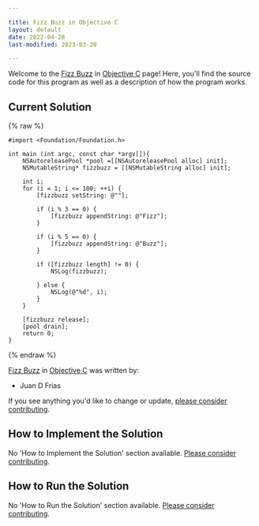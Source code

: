 ```yaml
---

title: Fizz Buzz in Objective C
layout: default
date: 2022-04-28
last-modified: 2023-03-20

---
```


Welcome to the [Fizz Buzz](https://sampleprograms.io/projects/fizz-buzz) in [Objective C](https://sampleprograms.io/languages/objective-c) page! Here, you'll find the source code for this program as well as a description of how the program works.

## Current Solution

{% raw %}

```objective c
#import <Foundation/Foundation.h>

int main (int argc, const char *argv[]){
    NSAutoreleasePool *pool =[[NSAutoreleasePool alloc] init];
    NSMutableString* fizzbuzz = [[NSMutableString alloc] init];

    int i;
    for (i = 1; i <= 100; ++i) {
        [fizzbuzz setString: @""];

        if (i % 3 == 0) {
            [fizzbuzz appendString: @"Fizz"];
        }

        if (i % 5 == 0) {
            [fizzbuzz appendString: @"Buzz"];
        }

        if ([fizzbuzz length] != 0) {
            NSLog(fizzbuzz);

        } else {
            NSLog(@"%d", i);
        }
    }

    [fizzbuzz release];
    [pool drain];
    return 0;
}
```

{% endraw %}

[Fizz Buzz](https://sampleprograms.io/projects/fizz-buzz) in [Objective C](https://sampleprograms.io/languages/objective-c) was written by:

- Juan D Frias

If you see anything you'd like to change or update, [please consider contributing](https://github.com/TheRenegadeCoder/sample-programs).

## How to Implement the Solution

No 'How to Implement the Solution' section available. [Please consider contributing](https://github.com/TheRenegadeCoder/sample-programs-website).

## How to Run the Solution

No 'How to Run the Solution' section available. [Please consider contributing](https://github.com/TheRenegadeCoder/sample-programs-website).